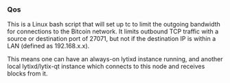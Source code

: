 ### Qos ###

This is a Linux bash script that will set up tc to limit the outgoing bandwidth for connections to the Bitcoin network. It limits outbound TCP traffic with a source or destination port of 27071, but not if the destination IP is within a LAN (defined as 192.168.x.x).

This means one can have an always-on lytixd instance running, and another local lytixd/lytix-qt instance which connects to this node and receives blocks from it.
